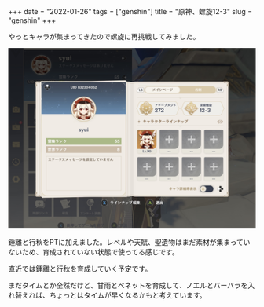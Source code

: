 +++
date = "2022-01-26"
tags = ["genshin"]
title = "原神、螺旋12-3"
slug = "genshin"
+++

やっとキャラが集まってきたので螺旋に再挑戦してみました。

![](https://raw.githubusercontent.com/syui/img/master/other/genshin_20220126_0000.jpg)

鍾離と行秋をPTに加えました。レベルや天賦、聖遺物はまだ素材が集まっていないため、育成されていない状態で使ってる感じです。

直近では鍾離と行秋を育成していく予定です。

まだタイムとか全然だけど、甘雨とベネットを育成して、ノエルとバーバラを入れ替えれば、ちょっとはタイムが早くなるかもと考えています。

